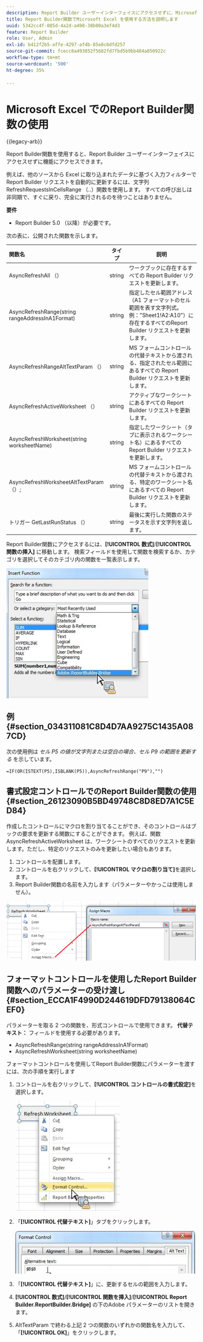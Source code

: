 ```yaml
---
description: Report Builder ユーザーインターフェイスにアクセスせずに、Microsoft Excel をReport Builder関数と共に使用する方法を説明します。
title: Report Builder関数でMicrosoft Excel を使用する方法を説明します
uuid: 5342cc4f-085d-4a2d-a498-38b00a3ef4d3
feature: Report Builder
role: User, Admin
exl-id: b412f2b5-affe-4297-af4b-85e8c6dfd257
source-git-commit: fcecc8a493852f5682fd7fbd5b9bb484a850922c
workflow-type: tm+mt
source-wordcount: '500'
ht-degree: 35%

---
```


# Microsoft Excel でのReport Builder関数の使用

{{legacy-arb}}

Report Builder関数を使用すると、Report Builder ユーザーインターフェイスにアクセスせずに機能にアクセスできます。

例えば、他のソースから Excel に取り込まれたデータに基づく入力フィルターでReport Builder リクエストを自動的に更新するには、文字列 RefreshRequestsInCellsRange （..）関数を使用します。 すべての呼び出しは非同期で、すぐに戻り、完全に実行されるのを待つことはありません。

**要件**

* Report Builder 5.0 （以降）が必要です。

次の表に、公開された関数を示します。

| 関数名 | タイプ | 説明 |
|:---| --- | ---|
| AsyncRefreshAll （） | string | ワークブックに存在するすべての Report Builder リクエストを更新します。 |
| AsyncRefreshRange(string rangeAddressInA1Format) | string | 指定したセル範囲アドレス （A1 フォーマットのセル範囲を表す文字列式。例：&quot;Sheet1!A2:A10&quot;）に存在するすべてのReport Builder リクエストを更新します。 |
| AsyncRefreshRangeAltTextParam （） | string | MS フォームコントロールの代替テキストから渡される、指定されたセル範囲にあるすべての Report Builder リクエストを更新します。 |
| AsyncRefreshActiveWorksheet （） | string | アクティブなワークシートにあるすべての Report Builder リクエストを更新します。 |
| AsyncRefreshWorksheet(string worksheetName) | string | 指定したワークシート（タブに表示されるワークシート名）にあるすべての Report Builder リクエストを更新します。 |
| AsyncRefreshWorksheetAltTextParam （）; | string | MS フォームコントロールの代替テキストから渡される、特定のワークシート名にあるすべての Report Builder リクエストを更新します。 |
| トリガー GetLastRunStatus （） | string | 最後に実行した関数のステータスを示す文字列を返します。 |

Report Builder関数にアクセスするには、**[!UICONTROL 数式]**/**[!UICONTROL 関数の挿入]** に移動します。 検索フィールドを使用して関数を検索するか、カテゴリを選択してそのカテゴリ内の関数を一覧表示します。

![&#x200B; カテゴリリストが展開された関数を挿入ウィンドウを示すスクリーンショット。](assets/arb_functions.png)

## 例 {#section_034311081C8D4D7AA9275C1435A087CD}

次の使用例は *セル P5 の値が文字列または空白の場合、セル P9 の範囲を更新する* を示しています。

```
=IF(OR(ISTEXT(P5),ISBLANK(P5)),AsyncRefreshRange("P9"),"")
```

## 書式設定コントロールでのReport Builder関数の使用 {#section_26123090B5BD49748C8D8ED7A1C5ED84}

作成したコントロールにマクロを割り当てることができ、そのコントロールはブックの要求を更新する関数にすることができます。 例えば、関数 AsyncRefreshActiveWorksheet は、ワークシートのすべてのリクエストを更新します。ただし、特定のリクエストのみを更新したい場合もあります。

1. コントロールを配置します。
1. コントロールを右クリックして、**[!UICONTROL マクロの割り当て]**&#x200B;を選択します。
1. Report Builder関数の名前を入力します（パラメーターやかっこは使用しません）。

![&#x200B; マクロの割り当てウィンドウを示すスクリーンショット。](assets/assign_macro.png)

## フォーマットコントロールを使用したReport Builder関数へのパラメーターの受け渡し {#section_ECCA1F4990D244619DFD79138064CEF0}

パラメーターを取る 2 つの関数を、形式コントロールで使用できます。 **代替テキスト：** フィールドを使用する必要があります。

* AsyncRefreshRange(string rangeAddressInA1Format)
* AsyncRefreshWorksheet(string worksheetName)

フォーマットコントロールを使用してReport Builder関数にパラメーターを渡すには、次の手順を実行します

1. コントロールを右クリックして、**[!UICONTROL コントロールの書式設定]**&#x200B;を選択します。

   ![&#x200B; 形式コントロールが選択されていることを示すスクリーンショット。](assets/format_control.png)

1. 「**[!UICONTROL 代替テキスト]**」タブをクリックします。

   ![&#x200B; 「代替テキスト」タブと「代替テキスト」フィールドを示すスクリーンショット。](assets/alt_text.png)

1. 「**[!UICONTROL 代替テキスト]**」に、更新するセルの範囲を入力します。
1. **[!UICONTROL 数式]**/**[!UICONTROL 関数を挿入]**/**[!UICONTROL Report Builder.ReportBuilder.Bridge]** の下のAdobe パラメーターのリストを開きます。

1. AltTextParam で終わる上記 2 つの関数のいずれかの関数名を入力して、「**[!UICONTROL OK]**」をクリックします。
